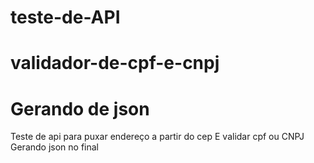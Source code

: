 # teste-de-API
# validador-de-cpf-e-cnpj
# Gerando de json 
Teste de api para puxar endereço a partir do cep
E validar cpf ou CNPJ 
Gerando json no final 
